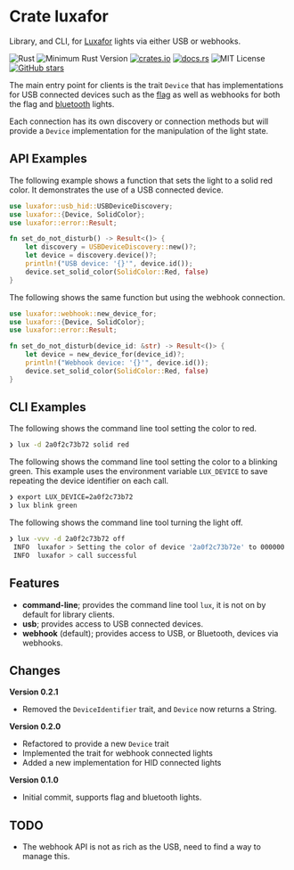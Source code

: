 # Crate luxafor

Library, and CLI, for [Luxafor](https://luxafor.com/products/) lights via either USB or webhooks.

![Rust](https://github.com/johnstonskj/rust-luxafor/workflows/Rust/badge.svg)
![Minimum Rust Version](https://img.shields.io/badge/Min%20Rust-1.40-green.svg)
[![crates.io](https://img.shields.io/crates/v/luxafor.svg)](https://crates.io/crates/luxafor)
[![docs.rs](https://docs.rs/luxafor/badge.svg)](https://docs.rs/luxafor)
![MIT License](https://img.shields.io/badge/license-mit-118811.svg)
[![GitHub stars](https://img.shields.io/github/stars/johnstonskj/rust-luxafor.svg)](https://github.com/johnstonskj/rust-luxafor/stargazers)

The main entry point for clients is the trait `Device` that has implementations for USB connected devices such as the 
[flag](https://luxafor.com/flag-usb-busylight-availability-indicator/) as well as webhooks for both the flag and 
[bluetooth](https://luxafor.com/bluetooth-busy-light-availability-indicator/) lights.

Each connection has its own discovery or connection methods but will provide a `Device` implementation
for the manipulation of the light state.

## API Examples

The following example shows a function that sets the light to a solid red color. It demonstrates
the use of a USB connected device.

```rust
use luxafor::usb_hid::USBDeviceDiscovery;
use luxafor::{Device, SolidColor};
use luxafor::error::Result;

fn set_do_not_disturb() -> Result<()> {
    let discovery = USBDeviceDiscovery::new()?;
    let device = discovery.device()?;
    println!("USB device: '{}'", device.id());
    device.set_solid_color(SolidColor::Red, false)
}
```

The following shows the same function but using the webhook connection. 

```rust
use luxafor::webhook::new_device_for;
use luxafor::{Device, SolidColor};
use luxafor::error::Result;

fn set_do_not_disturb(device_id: &str) -> Result<()> {
    let device = new_device_for(device_id)?;
    println!("Webhook device: '{}'", device.id());
    device.set_solid_color(SolidColor::Red, false)
}
```

## CLI Examples

The following shows the command line tool setting the color to red.

```bash
❯ lux -d 2a0f2c73b72 solid red
```

The following shows the command line tool setting the color to a blinking green. This example uses the environment
variable `LUX_DEVICE` to save repeating the device identifier on each call.

```bash
❯ export LUX_DEVICE=2a0f2c73b72
❯ lux blink green
```

The following shows the command line tool turning the light off.

```bash
❯ lux -vvv -d 2a0f2c73b72 off
 INFO  luxafor > Setting the color of device '2a0f2c73b72e' to 000000
 INFO  luxafor > call successful
```

## Features

* **command-line**; provides the command line tool `lux`, it is not on by default for library clients.
* **usb**; provides access to USB connected devices.
* **webhook** (default); provides access to USB, or Bluetooth, devices via webhooks.

## Changes

**Version 0.2.1**

* Removed the `DeviceIdentifier` trait, and `Device` now returns a String.

**Version 0.2.0**

* Refactored to provide a new `Device` trait
* Implemented the trait for webhook connected lights
* Added a new implementation for HID connected lights

**Version 0.1.0**

* Initial commit, supports flag and bluetooth lights.


## TODO

* The webhook API is not as rich as the USB, need to find a way to manage this.
